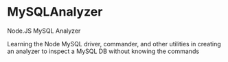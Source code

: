 # MySQLAnalyzer
Node.JS MySQL Analyzer

Learning the Node MySQL driver, commander, and other utilities in creating an analyzer to inspect a MySQL DB without knowing the commands
